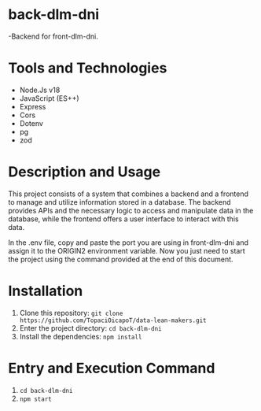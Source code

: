 # back-dlm-dni
-Backend for front-dlm-dni.

# Tools and Technologies
- Node.Js v18
- JavaScript (ES++)
- Express
- Cors
- Dotenv
- pg
- zod

# Description and Usage
This project consists of a system that combines a backend and a frontend to manage and utilize information stored in a database. The backend provides APIs and the necessary logic to access and manipulate data in the database, while the frontend offers a user interface to interact with this data.

In the .env file, copy and paste the port you are using in front-dlm-dni and assign it to the ORIGIN2 environment variable. Now you just need to start the project using the command provided at the end of this document.

# Installation

1. Clone this repository: `git clone https://github.com/TopaciOicapoT/data-lean-makers.git`
2. Enter the project directory: `cd back-dlm-dni`
3. Install the dependencies: `npm install`

# Entry and Execution Command
1. `cd back-dlm-dni`
2. `npm start`